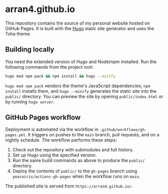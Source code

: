 # arran4.github.io

This repository contains the source of my personal website hosted on GitHub Pages. It is built with the [Hugo](https://gohugo.io/) static site generator and uses the Toha theme.

## Building locally

You need the extended version of Hugo and Node/npm installed. Run the following commands from the project root:

```bash
hugo mod npm pack && npm install && hugo --minify
```

`hugo mod npm pack` vendors the theme's JavaScript dependencies, `npm install` installs them, and `hugo --minify` generates the static site into the `public/` directory. You can preview the site by opening `public/index.html` or by running `hugo server`.

## GitHub Pages workflow

Deployment is automated via the workflow in `.github/workflows/gh-pages.yml`. It triggers on pushes to the `main` branch, pull requests, and on a nightly schedule. The workflow performs these steps:

1. Check out the repository with submodules and full history.
2. Set up Hugo using the specified version.
3. Run the same build commands as above to produce the `public/` directory.
4. Deploy the contents of `public/` to the `gh-pages` branch using `peaceiris/actions-gh-pages` when the workflow runs on `main`.

The published site is served from `https://arran4.github.io/`.
